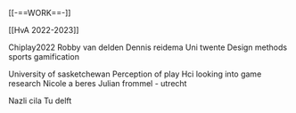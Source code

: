 [[-==WORK==-]]



[[HvA 2022-2023]]

Chiplay2022
Robby van delden
Dennis reidema 
Uni twente
Design methods sports gamification

University of sasketchewan
Perception of play
Hci looking into game research
Nicole a beres
Julian frommel - utrecht

Nazli cila
Tu delft



